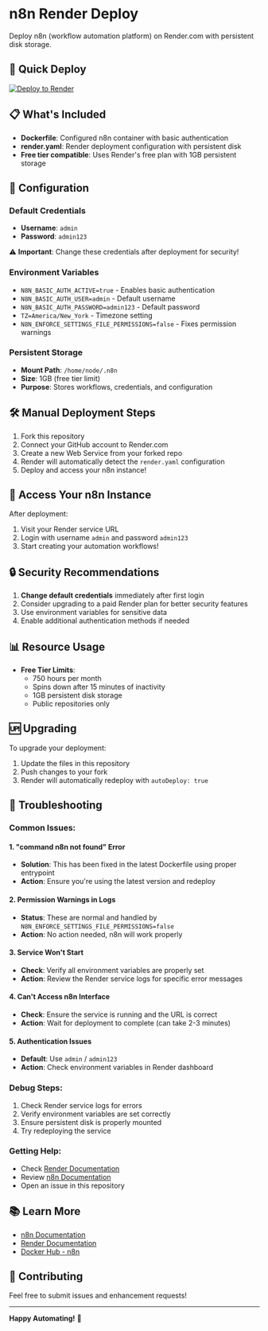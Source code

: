 # n8n Render Deploy

Deploy n8n (workflow automation platform) on Render.com with persistent disk storage.

## 🚀 Quick Deploy

[![Deploy to Render](https://render.com/images/deploy-to-render-button.svg)](https://render.com/deploy?repo=https://github.com/punisher007007/n8n-render-deploy)

## 📋 What's Included

- **Dockerfile**: Configured n8n container with basic authentication
- **render.yaml**: Render deployment configuration with persistent disk
- **Free tier compatible**: Uses Render's free plan with 1GB persistent storage

## 🔧 Configuration

### Default Credentials
- **Username**: `admin`
- **Password**: `admin123`

⚠️ **Important**: Change these credentials after deployment for security!

### Environment Variables
- `N8N_BASIC_AUTH_ACTIVE=true` - Enables basic authentication
- `N8N_BASIC_AUTH_USER=admin` - Default username
- `N8N_BASIC_AUTH_PASSWORD=admin123` - Default password
- `TZ=America/New_York` - Timezone setting
- `N8N_ENFORCE_SETTINGS_FILE_PERMISSIONS=false` - Fixes permission warnings

### Persistent Storage
- **Mount Path**: `/home/node/.n8n`
- **Size**: 1GB (free tier limit)
- **Purpose**: Stores workflows, credentials, and configuration

## 🛠️ Manual Deployment Steps

1. Fork this repository
2. Connect your GitHub account to Render.com
3. Create a new Web Service from your forked repo
4. Render will automatically detect the `render.yaml` configuration
5. Deploy and access your n8n instance!

## 📱 Access Your n8n Instance

After deployment:
1. Visit your Render service URL
2. Login with username `admin` and password `admin123`
3. Start creating your automation workflows!

## 🔒 Security Recommendations

1. **Change default credentials** immediately after first login
2. Consider upgrading to a paid Render plan for better security features
3. Use environment variables for sensitive data
4. Enable additional authentication methods if needed

## 📊 Resource Usage

- **Free Tier Limits**:
  - 750 hours per month
  - Spins down after 15 minutes of inactivity
  - 1GB persistent disk storage
  - Public repositories only

## 🆙 Upgrading

To upgrade your deployment:
1. Update the files in this repository
2. Push changes to your fork
3. Render will automatically redeploy with `autoDeploy: true`

## 🔧 Troubleshooting

### Common Issues:

#### 1. "command n8n not found" Error
- **Solution**: This has been fixed in the latest Dockerfile using proper entrypoint
- **Action**: Ensure you're using the latest version and redeploy

#### 2. Permission Warnings in Logs
- **Status**: These are normal and handled by `N8N_ENFORCE_SETTINGS_FILE_PERMISSIONS=false`
- **Action**: No action needed, n8n will work properly

#### 3. Service Won't Start
- **Check**: Verify all environment variables are properly set
- **Action**: Review the Render service logs for specific error messages

#### 4. Can't Access n8n Interface
- **Check**: Ensure the service is running and the URL is correct
- **Action**: Wait for deployment to complete (can take 2-3 minutes)

#### 5. Authentication Issues
- **Default**: Use `admin` / `admin123`
- **Action**: Check environment variables in Render dashboard

### Debug Steps:
1. Check Render service logs for errors
2. Verify environment variables are set correctly
3. Ensure persistent disk is properly mounted
4. Try redeploying the service

### Getting Help:
- Check [Render Documentation](https://render.com/docs/troubleshooting-deploys)
- Review [n8n Documentation](https://docs.n8n.io/)
- Open an issue in this repository

## 📚 Learn More

- [n8n Documentation](https://docs.n8n.io/)
- [Render Documentation](https://render.com/docs)
- [Docker Hub - n8n](https://hub.docker.com/r/n8nio/n8n)

## 🤝 Contributing

Feel free to submit issues and enhancement requests!

---

**Happy Automating!** 🎉